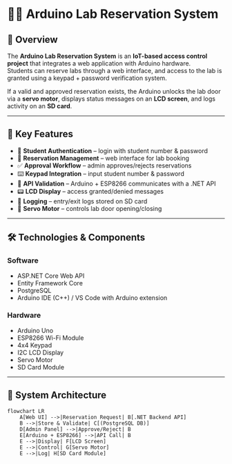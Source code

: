 # 🧑‍🔬 Arduino Lab Reservation System  

## 📌 Overview  
The **Arduino Lab Reservation System** is an **IoT-based access control project** that integrates a web application with Arduino hardware.  
Students can reserve labs through a web interface, and access to the lab is granted using a keypad + password verification system.  

If a valid and approved reservation exists, the Arduino unlocks the lab door via a **servo motor**, displays status messages on an **LCD screen**, and logs activity on an **SD card**.  

---

## 🎯 Key Features  
- 🔑 **Student Authentication** – login with student number & password  
- 📅 **Reservation Management** – web interface for lab booking  
- ✅ **Approval Workflow** – admin approves/rejects reservations  
- ⌨️ **Keypad Integration** – input student number & password  
- 🔐 **API Validation** – Arduino + ESP8266 communicates with a .NET API  
- 📟 **LCD Display** – access granted/denied messages  
- 🔄 **Logging** – entry/exit logs stored on SD card  
- 🚪 **Servo Motor** – controls lab door opening/closing  

---

## 🛠️ Technologies & Components  

### **Software**  
- ASP.NET Core Web API  
- Entity Framework Core  
- PostgreSQL  
- Arduino IDE (C++) / VS Code with Arduino extension  

### **Hardware**  
- Arduino Uno  
- ESP8266 Wi-Fi Module  
- 4x4 Keypad  
- I2C LCD Display  
- Servo Motor  
- SD Card Module  

---

## 🔗 System Architecture  

```mermaid
flowchart LR
    A[Web UI] -->|Reservation Request| B[.NET Backend API]
    B -->|Store & Validate| C[(PostgreSQL DB)]
    D[Admin Panel] -->|Approve/Reject| B
    E[Arduino + ESP8266] -->|API Call| B
    E -->|Display| F[LCD Screen]
    E -->|Control| G[Servo Motor]
    E -->|Log| H[SD Card Module]

